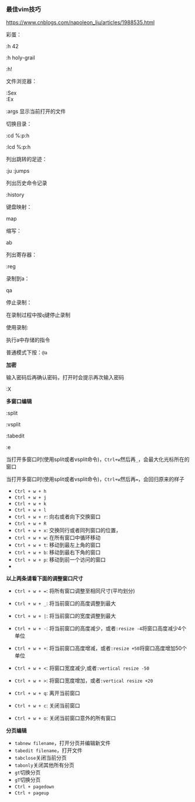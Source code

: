 ### 最佳vim技巧

https://www.cnblogs.com/napoleon_liu/articles/1988535.html

彩蛋：

:h 42

:h holy-grail

:h!

文件浏览器：

:Sex  
:Ex  

:args 显示当前打开的文件  

切换目录：

:cd %:p:h

:lcd %:p:h

列出跳转的足迹：

:ju
:jumps

列出历史命令记录

:history


键盘映射：

map

缩写：

ab

列出寄存器：

:reg


录制到a：

qa

停止录制：

在录制过程中按`q`键停止录制

使用录制:

执行a中存储的指令

普通模式下按：`@a`


**加密**

输入密码后再确认密码，打开时会提示再次输入密码

:X

**多窗口编辑**

:split

:vsplit

:tabedit

:e

当打开多窗口时(使用split或者vsplit命令)，`Ctrl+w`然后再`_`，会最大化光标所在的窗口

当打开多窗口时(使用split或者vsplit命令)，`Ctrl+w`然后再`=`，会回归原来的样子

* `Ctrl + w + h`
* `Ctrl + w + j`
* `Ctrl + w + k`
* `Ctrl + w + l`
* `Ctrl + w + r`: 向右或者向下交换窗口
* `Ctrl + w + R`
* `Ctrl + w + x`: 交换同行或者同列窗口的位置，
* `Ctrl + w + w`: 在所有窗口中循环移动
* `Ctrl + w + t`: 移动到最左上角的窗口
* `Ctrl + w + b`: 移动到最右下角的窗口
* `Ctrl + w + p`: 移动到前一个访问的窗口
*

**以上两条请看下面的调整窗口尺寸**

* `Ctrl + w + =`: 将所有窗口调整至相同尺寸(平均划分)
* `Ctrl + w + _`: 将当前窗口的高度调整到最大
* `Ctrl + w + |`: 将当前窗口的宽度调整到最大
* `Ctrl + w + -`: 将当前窗口的高度减少，或者`:resize -4`将窗口高度减少4个单位
* `Ctrl + w + +`: 将当前窗口高度增减，或者`:resize +50`将窗口高度增加50个单位
* `Ctrl + w + <`: 将窗口宽度减少,或者`:vertical resize -50`
* `Ctrl + w + >`: 将窗口宽度增加，或者`:vertical resize +20`

* `Ctrl + w + q`: 离开当前窗口
* `Ctrl + w + c`: 关闭当前窗口
* `Ctrl + w + o`: 关闭当前窗口意外的所有窗口

**分页编辑**

* `tabnew filename`，打开分页并编辑新文件
* `tabedit filename`，打开文件
* `tabclose`关闭当前分页
* `tabonly`关闭其他所有分页
* `gt`切换分页
* `gT`切换分页
* `Ctrl + pagedown`
* `Ctrl + pageup`
